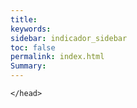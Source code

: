 ```yaml
---
title: 
keywords: 
sidebar: indicador_sidebar
toc: false
permalink: index.html
Summary:
---
```


<head>
     
<style>
     /**
     * Creando un background en una seccion del cuerpo
     */
#grad1 {
    height: 200px;
    width: 400px;
    background-image: url(images/fondo-1.jpg);
}

<script>
     /**
     * Array con las imagenes que se iran mostrando en la web
     */
	
     var imagenes1=new Array(
        'images/fondo-1.jpg',
        'images/fondo-2.jpg',
        'images/fondo-3.jpg',
        'images/fondo-4.jpg'
        );
      var conteo1=0
     /**
     * Funcion para cambiar la imagen
     */
     function rotarImagenes()
     {	  
		  $('grad1').css("background-image", url(imagenes1[conteo]);
		  if(conteo1<imagenes1.length-1)
           {conteo1 ++}
		   else
		   {conteo1=0}
           
     }
 
     /**
     * Función que se ejecuta una vez cargada la página
     */
     onload=function()
     {
        // Cargamos una imagen aleatoria
        rotarImagenes();
 
        // Indicamos que cada  segundos cambie la imagen
        setInterval(rotarImagenes,3000);
     }
    </script>

</style>

 <script>
     /**
     * Array con las imagenes que se iran mostrando en la web
     */
	
     var imagenes=new Array(
        'images/fondo-1.jpg',
        'images/fondo-2.jpg',
        'images/fondo-3.jpg',
        'images/fondo-4.jpg'
        );
      var conteo=0
     /**
     * Funcion para cambiar la imagen
     */
     function rotarImagenes()
     {	  
		  document.getElementById("imagen").src=imagenes[conteo];
		  if(conteo<imagenes.length-1)
           {conteo ++}
		   else
		   {conteo=0}
           
     }
 
     /**
     * Función que se ejecuta una vez cargada la página
     */
     onload=function()
     {
        // Cargamos una imagen aleatoria
        rotarImagenes();
 
        // Indicamos que cada  segundos cambie la imagen
        setInterval(rotarImagenes,3000);
     }
    </script>
	</head>


<body>
 
<img src="" id="imagen">

<div id="grad1" style="background-image:url(/images/fondo-4.jpg);" ></div>
 
</body>





